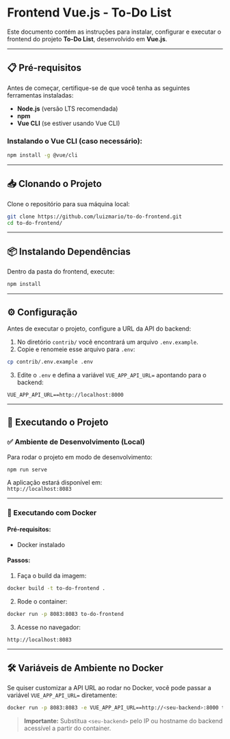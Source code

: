 
# Frontend Vue.js - To-Do List

Este documento contém as instruções para instalar, configurar e executar o frontend do projeto **To-Do List**, desenvolvido em **Vue.js**.

---

## 📋 Pré-requisitos

Antes de começar, certifique-se de que você tenha as seguintes ferramentas instaladas:

- **Node.js** (versão LTS recomendada)
- **npm**
- **Vue CLI** (se estiver usando Vue CLI)

### Instalando o Vue CLI (caso necessário):

```bash
npm install -g @vue/cli
```

---

## 📥 Clonando o Projeto

Clone o repositório para sua máquina local:

```bash
git clone https://github.com/luizmario/to-do-frontend.git
cd to-do-frontend/
```

---

## 📦 Instalando Dependências

Dentro da pasta do frontend, execute:

```bash
npm install
```

---

## ⚙️ Configuração

Antes de executar o projeto, configure a URL da API do backend:

1. No diretório `contrib/` você encontrará um arquivo `.env.example`.  
2. Copie e renomeie esse arquivo para `.env`:

```bash
cp contrib/.env.example .env
```

3. Edite o `.env` e defina a variável `VUE_APP_API_URL=` apontando para o backend:

```env
VUE_APP_API_URL==http://localhost:8000
```

---

## 🚀 Executando o Projeto

### ✅ Ambiente de Desenvolvimento (Local)

Para rodar o projeto em modo de desenvolvimento:

```bash
npm run serve
```

A aplicação estará disponível em:  
`http://localhost:8083`

---

### 🐳 Executando com Docker

#### Pré-requisitos:

- Docker instalado

#### Passos:

1. Faça o build da imagem:

```bash
docker build -t to-do-frontend .
```

2. Rode o container:

```bash
docker run -p 8083:8083 to-do-frontend
```

3. Acesse no navegador:

`http://localhost:8083`

---

## 🛠️ Variáveis de Ambiente no Docker

Se quiser customizar a API URL ao rodar no Docker, você pode passar a variável `VUE_APP_API_URL=` diretamente:

```bash
docker run -p 8083:8083 -e VUE_APP_API_URL==http://<seu-backend>:8000 to-do-frontend
```

> **Importante:** Substitua `<seu-backend>` pelo IP ou hostname do backend acessível a partir do container.